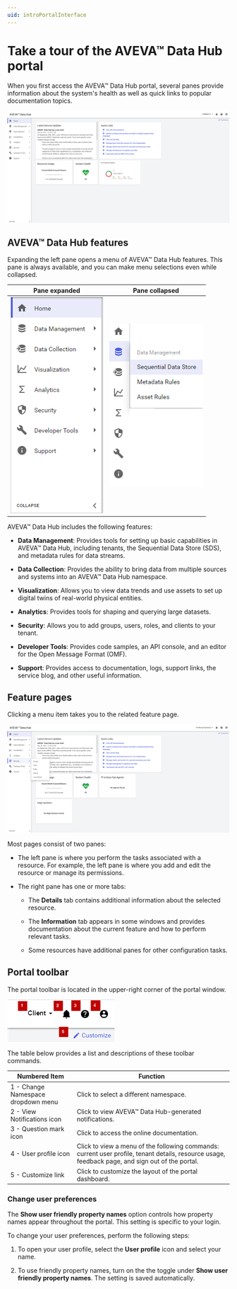 ```yaml
---
uid: introPortalInterface
---
```


# Take a tour of the AVEVA™ Data Hub portal

When you first access the AVEVA™ Data Hub portal, several panes provide information about the system's health as well as quick links to popular documentation topics.

![Portal window](../images/portal-interface.png "AVEVA™ Data Hub portal interface")
<!--Angela Flores 6/23/21 - This screenshot has a stray tool tip from another application. It needs to be cleaned up. --> <!--VT, 8/4/21 - Screenshot replaced & published.-->

## AVEVA™ Data Hub features

Expanding the left pane opens a menu of AVEVA™ Data Hub features. This pane is always available, and you can make menu selections even while collapsed.

| Pane expanded | Pane collapsed |
|:--:|:--:|
| ![pane expanded](../images/left-pane-expanded.png) | ![pane collapsed](../images/left-pane-collapsed.png) |

AVEVA&trade; Data Hub includes the following features:

- **Data Management**: Provides tools for setting up basic capabilities in AVEVA&trade; Data Hub, including tenants, the Sequential Data Store (SDS), and metadata rules for data streams.

- **Data Collection**: Provides the ability to bring data from multiple sources and systems into an AVEVA&trade; Data Hub namespace.

- **Visualization**: Allows you to view data trends and use assets to set up digital twins of real-world physical entities. <!--Angela Flores 6/23/21 - this is the only place in the documentation that uses the phrase "digital twins of real-world physical entities". What feature is that trying to describe? The only thing in the Visualization portion of the documentation is Trend. -->

- **Analytics**: Provides tools for shaping and querying large datasets.

- **Security**: Allows you to add groups, users, roles, and clients to your tenant.

- **Developer Tools**: Provides code samples, an API console, and an editor for the Open Message Format (OMF).

- **Support**: Provides access to documentation, logs, support links, the service blog, and other useful information.

## Feature pages

Clicking a menu item takes you to the related feature page.

![Feature details](../images/feature-details.png "Feature details")

Most pages consist of two panes:

- The left pane is where you perform the tasks associated with a resource. For example, the left pane is where you add and edit the resource or manage its permissions.

- The right pane has one or more tabs:

  - The **Details** tab contains additional information about the selected resource.

  - The **Information** tab appears in some windows and provides documentation about the current feature and how to perform relevant tasks.

  - Some resources have additional panes for other configuration tasks.

## Portal toolbar

The portal toolbar is located in the upper-right corner of the portal window.

![Portal toolbar](../images/top-right-portal-window.png)

The table below provides a list and descriptions of these toolbar commands.

| Numbered Item | Function |
|---------------|----------|
| 1 - Change Namespace dropdown menu |Click to select a different namespace. |
| 2 - View Notifications icon |Click to view AVEVA&trade; Data Hub-generated notifications. | 
| 3 - Question mark icon | Click to access the online documentation. |
| 4 - User profile icon  | Click to view a menu of the following commands: current user profile, tenant details, resource usage, feedback page, and sign out of the portal. |
| 5 - Customize link | Click to customize the layout of the portal dashboard. |

### Change user preferences

The **Show user friendly property names** option controls how property names appear throughout the portal. This setting is specific to your login.

To change your user preferences, perform the following steps:

1. To open your user profile, select the **User profile** icon and select your name.

1. To use friendly property names, turn on the the toggle under **Show user friendly property names**. The setting is saved automatically.
